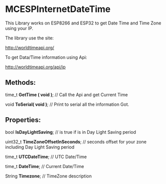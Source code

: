 # MCESPInternetDateTime
This Library works on ESP8266 and ESP32 to get Date Time and Time Zone using your IP.

The library use the site:

  http://worldtimeapi.org/
  
To get Data/Time information using Api:

  http://worldtimeapi.org/api/ip
  
## Methods:
  time_t    **GetTime ( void )**; // Call the Api and get Current Time
  
  void      **ToSerial( void )**; // Print to serial all the information Got.
  
  
## Properties:
  bool                **IsDayLightSaving**; // is true if is in Day Light Saving period
  
  uint32_t            **TimeZoneOffsetInSeconds**; // seconds offset for your zone including Day Light Saving period
  
  time_t              **UTCDateTime**; // UTC Date/Time 
  
  time_t              **DateTime**; // Current Date/Time
  
  String              **Timezone**; // TimeZone description
  